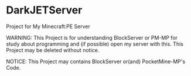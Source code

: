 DarkJETServer
=============

Project for My Minecraft:PE Server

WARNING: This Project is for understanding BlockServer or PM-MP for study about programming and (if possible) open my server with this. This Project may be deleted without notice.

NOTICE: This Project may contains BlockServer or(and) PocketMine-MP's Code.
